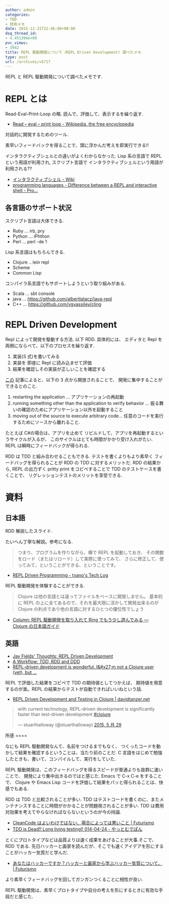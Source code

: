 ```yaml
---
author: admin
categories:
- TDD
- 技術メモ
date: 2015-12-31T22:46:00+00:00
dsq_thread_id:
- 4.451396e+09
pvc_views:
- 3942
title: REPL 駆動開発について（REPL Driven Development) 調べたメモ
type: post
url: /archives/=5717
---
```


REPL と REPL 駆動開発について調べたメモです.

REPL とは
=========

Read-Eval-Print-Loop の略. 読んで、評価して、表示するを繰り返す.

-   [Read – eval – print loop - Wikipedia, the free
    encyclopedia](https://en.wikipedia.org/wiki/Read%E2%80%93eval%E2%80%93print_loop)

対話的に開発するためのツール.

素早いフィードバックを得ることで、頭に浮かんだ考えを即実行できる!!

インタラクティブシェルとの違いがよくわからなかった. Lisp 系の言語で REPL
という用語が利用され, スクリプト言語で
インタラクティブシェルという用語が利用される??

-   [インタラクティブシェル -
    Wiki](https://ja.wikipedia.org/wiki/%E3%82%A4%E3%83%B3%E3%82%BF%E3%83%A9%E3%82%AF%E3%83%86%E3%82%A3%E3%83%96%E3%82%B7%E3%82%A7%E3%83%AB)
-   [programming languages - Difference between a REPL and interactive
    shell -
    Pro...](http://programmers.stackexchange.com/questions/168285/difference-between-a-repl-and-interactive-shell)

各言語のサポート状況
--------------------

スクリプト言語は大体できる.

-   Ruby ... irb, pry
-   Python ... iPhthon
-   Perl ... perl -de 1

Lisp 系言語はもちろんできる.

-   Clojure .. lein repl
-   Scheme
-   Common Lisp

コンパイラ系言語でもサポートしようという取り組みがある.

-   Scala ... sbt console
-   java ... <https://github.com/albertlatacz/java-repl>
-   C++ ... <https://github.com/vgvassilev/cling>

REPL Driven Development
=======================

Repl によって開発を駆動する方法. 以下 RDD. 具体的には、 エディタと Repl
を両側にならべて、以下のプロセスを繰り返す.

1.  実装(S 式)を書いてみる
2.  実装を 即座に Repl に読み込ませて評価
3.  結果を確認しその実装が正しいことを確認する

[この](http://blog.jayfields.com/2014/01/repl-driven-development.html)
記事によると、以下の 3 点から開放されることで、
開発に集中することができるとのこと.

1.  restarting the application ... アプリケーションの再起動
2.  running something other than the application to verify behavior ...
    振る舞いの確認のためにアプリケーション以外を起動すること
3.  moving out of the source to execute arbitrary code...
    任意のコードを実行するためにソースから離れること.

たとえば C\#の場合は、アプリを止めて
リビルドして、アプリを再起動するというサイクルが入るが、
このサイクルはとても時間がかかり受け入れがたい. REPL
は瞬時にフィードバックが得られる.

RDD は TDD と組み合わせることもできる. テストを書くよりもより素早く
フィードバッグを得られることが RDD の TDD に対するメリットだ. RDD
の結果から, REPL の出力ずく pritty print をコピペすることで TDD
のテストケースを書くことで、 リグレッションテストのメリットを享受できる.

資料
====

日本語
------

RDD 解説したスライド.

<script async class="speakerdeck-embed" data-id="ab05517deef749d28503b199e3f48cc2" data-ratio="1.33333333333333" src="//speakerdeck.com/assets/embed.js"></script>
たいへん丁寧な解説。参考になる.

> つまり、プログラムを作りながら、横で REPL を起動しておき、
> その関数をロード（またはリロード）して実際に使ってみて、
> さらに修正して、使ってみて、ということができる、ということです。

-   [REPL Driven Programming - tyano's Tech
    Log](http://tyano.shelfinc.com/post/48110396231/repl-driven-programming)

REPL 駆動開発を体験することができる.

> Clojure は他の言語とは違ってファイルをベースに開発しません。 基本的に
> REPL の上に全てあるので、それを最大限に活かして開発出来るのが Clojure
> の利点であり他の言語に対するひとつの優位性でしょう

-   [Column: REPL 駆動開発を取り入れて Ring でもう少し遊んでみる —
    Clojure
    の日本語ガイド](http://ayato-p.github.io/clojure-beginner/intro_web_development/column_rdd_and_more_ring.html)

英語
----

-   [Jay Fields' Thoughts: REPL Driven
    Development](http://blog.jayfields.com/2014/01/repl-driven-development.html)
-   [A Workflow: TDD, RDD and
    DDD](http://eigenhombre.com/clojure/2014/07/20/a-worfklow-tdd-rdd-and-ddd/)
-   [REPL-driven development is wonderful. I&\#x27;m not a Clojure user
    (yet), but ...](https://news.ycombinator.com/item?id=8074646)

REPL で評価した結果をコピペで TDD の期待値としてつかえば、
期待値を用意するのが楽。REPL
の結果からテストが自動できればいいねという話.

-   [REPL Driven Development and Testing in Clojure |
    davidtanzer.net](http://davidtanzer.net/rdd_and_tests)

<blockquote class="twitter-tweet" lang="ja"><p lang="en" dir="ltr">with current technology, REPL-driven development is significantly faster than test-driven development <a href="https://twitter.com/hashtag/clojure?src=hash">#clojure</a></p>&mdash; stuarthalloway (@stuarthalloway) <a href="https://twitter.com/stuarthalloway/status/604307306818363392">2015, 5 月 29</a></blockquote><script async src="//platform.twitter.com/widgets.js" charset="utf-8"></script>
所感
====

なにも REPL 駆動開発なんて、名前をつけるまでもなく、
つくったコードを動かして結果を確認するということは、当たり前のことだ. C
言語をはじめて勉強したときも、書いて、コンパイルして、実行をしていた.

REPL
駆動開発は、このフィードバッグを得るスピードが普通よりも抜群に速いことで、
開発により集中出きるのではと感じた. Emacs で C-x C-e をすることで、
Clojure や Emacs Lisp
コードを評価して結果をパッと得られることは、快感でもある.

RDD は TDD と比較されることが多い. TDD
はテストコードを書くのに、またメンテナンスすることに時間がかかることが問題視されることが多い.
TDD は費用対効果を考えてやらなければならないというのが今の持論.

-   [CleanCode はよいわけではない、場合によっては悪いこと |
    Futurismo](http://futurismo.biz/archives/2412)
-   [TDD is Dead!! Long living testing!! 014-04-24 -
    やっとむでぽん](http://d.hatena.ne.jp/yach/20140424)

とくにプロトタイプなどは品質よりは速く成果をあげることが大事.そこで、RDD
である.
先日ハッカーと画家を読んだが、そこでも速くアイデアを形にすることがハッカー気質だと学んだ.

-   [あなたはハッカーですか？ハッカーと画家から学ぶハッカー気質について。
    | Futurismo](http://futurismo.biz/archives/5692)

より素早くフィードバッグを回してガンガンつくることに相性が良い.

REPL
駆動開発は、素早くプロトタイプや自分の考えを形にするときに有効な手段だと感じた.

